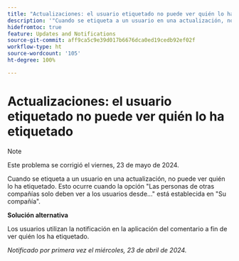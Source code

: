 ```yaml
---
title: "Actualizaciones: el usuario etiquetado no puede ver quién lo ha etiquetado"
description: '"Cuando se etiqueta a un usuario en una actualización, no puede ver quién lo ha etiquetado. Esto ocurre cuando la opción Las personas de otras compañías deberán ver solamente a los usuarios de... está establecida en Su compañía".'
hidefromtoc: true
feature: Updates and Notifications
source-git-commit: aff9ca5c9e39d017b6676dca0ed19cedb92ef02f
workflow-type: ht
source-wordcount: '105'
ht-degree: 100%

---
```



# Actualizaciones: el usuario etiquetado no puede ver quién lo ha etiquetado

>[!NOTE]
>
>Este problema se corrigió el viernes, 23 de mayo de 2024.

Cuando se etiqueta a un usuario en una actualización, no puede ver quién lo ha etiquetado. Esto ocurre cuando la opción &quot;Las personas de otras compañías solo deben ver a los usuarios desde...&quot; está establecida en &quot;Su compañía&quot;.

**Solución alternativa**

Los usuarios utilizan la notificación en la aplicación del comentario a fin de ver quién los ha etiquetado.

_Notificado por primera vez el miércoles, 23 de abril de 2024._


